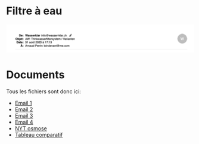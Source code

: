 # Filtre à eau
![](Pasted%20image%2020231021105144.png)

# Documents
Tous les fichiers sont donc ici:
- [Email 1](2023-08-31_Wasserklar.pdf)
- [Email 2](2023-09-12_TrinkWasser.pdf)
- [Email 3](2023-09-12_Trinkwasser_wb40_wb41.pdf)
- [Email 4](2023-09-14_laufenden_kosten.pdf)
- [NYT osmose](Filtrage_NYT_(dont_osmose).pdf)
- [Tableau comparatif](Comparatif_efficacite.pdf)
